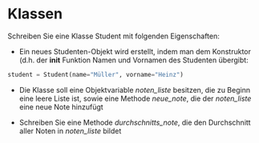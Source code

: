 <!-- 
.. title: 3.5 - Klassen - Übung
.. slug: klassen_uebung
.. date: 2017-11-10 00:00:00 UTC+01:00
.. tags: 
.. category: 
.. link: 
.. description: 
.. type: text
-->


# Klassen

Schreiben Sie eine Klasse Student mit folgenden Eigenschaften:

* Ein neues Studenten-Objekt wird erstellt, indem man dem Konstruktor (d.h. der __init__ Funktion Namen und Vornamen des Studenten übergibt:

```python
student = Student(name="Müller", vorname="Heinz")
```

* Die Klasse soll eine Objektvariable _noten_liste_ besitzen, die zu Beginn eine leere Liste ist, sowie eine Methode _neue_note_, die der _noten_liste_ eine neue Note hinzufügt

* Schreiben Sie eine Methode _durchschnitts_note_, die den Durchschnitt aller Noten in _noten_liste_ bildet
